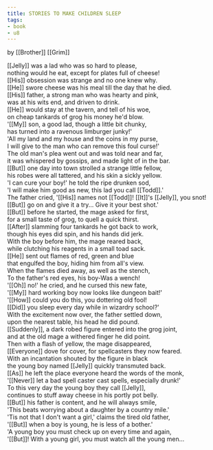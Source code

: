 ```yaml
---
title: STORIES TO MAKE CHILDREN SLEEP
tags:
- book
- u8
---
```


by [[Brother]] [[Grim]]  
  
[[Jelly]] was a lad who was so hard to please,  
nothing would he eat, except for plates full of cheese!  
[[His]] obsession was strange and no one knew why.  
[[He]] swore cheese was his meal till the day that he died.  
[[His]] father, a strong man who was hearty and pink,  
was at his wits end, and driven to drink.  
[[He]] would stay at the tavern, and tell of his woe,  
on cheap tankards of grog his money he'd blow.  
'[[My]] son, a good lad, though a little bit chunky,  
has turned into a ravenous limburger junky!'  
'All my land and my house and the coins in my purse,  
I will give to the man who can remove this foul curse!'  
The old man's plea went out and was told near and far,  
it was whispered by gossips, and made light of in the bar.  
[[But]] one day into town strolled a strange little fellow,  
his robes were all tattered, and his skin a sickly yellow.  
'I can cure your boy!' he told the ripe drunken sod,  
'I will make him good as new, this lad you call [[Todd]].'  
The father cried, '[[His]] names not [[Todd]]! [[It]]'s [[Jelly]], you snot!  
[[But]] go on and give it a try... Give it your best shot.'  
[[But]] before he started, the mage asked for first,  
for a small taste of grog, to quell a quick thirst.  
[[After]] slamming four tankards he got back to work,  
though his eyes did spin, and his hands did jerk.  
With the boy before him, the mage reared back,  
while clutching his reagents in a small toad sack.  
[[He]] sent out flames of red, green and blue  
that engulfed the boy, hiding him from all's view.  
When the flames died away, as well as the stench,  
To the father's red eyes, his boy-Was a wench!  
'[[Oh]] no!' he cried, and he cursed this new fate,  
'[[My]] hard working boy now looks like dungeon bait!'  
'[[How]] could you do this, you dottering old fool!  
[[Did]] you sleep every day while in wizardry school?'  
With the excitement now over, the father settled down,  
upon the nearest table, his head he did pound.  
[[Suddenly]], a dark robed figure entered into the grog joint,  
and at the old mage a withered finger he did point.  
Then with a flash of yellow, the mage disappeared,  
[[Everyone]] dove for cover, for spellcasters they now feared.  
With an incantation shouted by the figure in black  
the young boy named [[Jelly]] quickly transmuted back.  
[[As]] he left the place everyone heard the words of the monk,  
'[[Never]] let a bad spell caster cast spells, especially drunk!'  
To this very day the young boy they call [[Jelly]],  
continues to stuff away cheese in his portly pot belly.  
[[But]] his father is content, and he will always smile,  
'This beats worrying about a daughter by a country mile.'  
'Tis not that I don't want a girl,' claims the tired old father,  
'[[But]] when a boy is young, he is less of a bother.'  
'A young boy you must check up on every time and again,  
'[[But]]! With a young girl, you must watch all the young men... 
